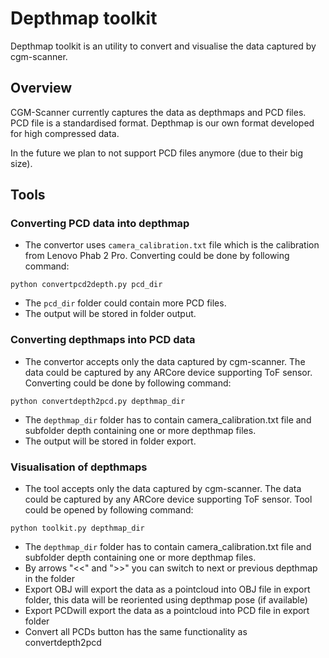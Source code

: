 # Depthmap toolkit

Depthmap toolkit is an utility to convert and visualise the data captured by cgm-scanner.

## Overview

CGM-Scanner currently captures the data as depthmaps and PCD files. PCD file is a standardised format. Depthmap is our own format developed for high compressed data.

In the future we plan to not support PCD files anymore (due to their big size).

## Tools

### Converting PCD data into depthmap

* The convertor uses `camera_calibration.txt` file which is the calibration from Lenovo Phab 2 Pro. Converting could be done by following command:

`python convertpcd2depth.py pcd_dir`

* The `pcd_dir` folder could contain more PCD files.
* The output will be stored in folder output.

### Converting depthmaps into PCD data

* The convertor accepts only the data captured by cgm-scanner. The data could be captured by any ARCore device supporting ToF sensor. Converting could be done by following command:

`python convertdepth2pcd.py depthmap_dir`

* The `depthmap_dir` folder has to contain camera_calibration.txt file and subfolder depth containing one or more depthmap files.
* The output will be stored in folder export.

### Visualisation of depthmaps

* The tool accepts only the data captured by cgm-scanner. The data could be captured by any ARCore device supporting ToF sensor. Tool could be opened by following command:

`python toolkit.py depthmap_dir`

* The `depthmap_dir` folder has to contain camera_calibration.txt file and subfolder depth containing one or more depthmap files.
* By arrows "<<" and ">>" you can switch to next or previous depthmap in the folder
* Export OBJ will export the data as a pointcloud into OBJ file in export folder, this data will be reoriented using depthmap pose (if available)
* Export PCDwill export the data as a pointcloud into PCD file in export folder
* Convert all PCDs button has the same functionality as convertdepth2pcd
